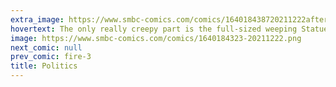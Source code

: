 ```yaml
---
extra_image: https://www.smbc-comics.com/comics/164018438720211222after.png
hovertext: The only really creepy part is the full-sized weeping Statue of Liberty.
image: https://www.smbc-comics.com/comics/1640184323-20211222.png
next_comic: null
prev_comic: fire-3
title: Politics
---
```


